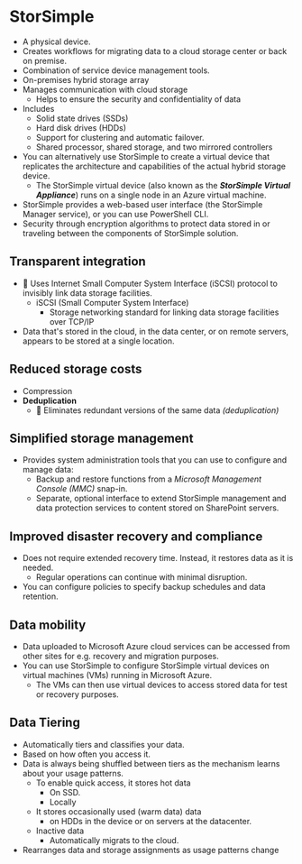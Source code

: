 # StorSimple

- A physical device.
- Creates workflows for migrating data to a cloud storage center or back on premise.
- Combination of service device management tools.
- On-premises hybrid storage array
- Manages communication with cloud storage
  - Helps to ensure the security and confidentiality of data
- Includes
  - Solid state drives (SSDs)
  - Hard disk drives (HDDs)
  - Support for clustering and automatic failover.
  - Shared processor, shared storage, and two mirrored controllers
- You can alternatively use StorSimple to create a virtual device that replicates the architecture and capabilities of the actual hybrid storage device.
  - The StorSimple virtual device (also known as the ***StorSimple Virtual Appliance***) runs on a single node in an Azure virtual machine.
- StorSimple provides a web-based user interface (the StorSimple Manager service), or you can use PowerShell  CLI.
- Security through encryption algorithms to protect data stored in or traveling between the components of StorSimple solution.

## Transparent integration

- 📝 Uses Internet Small Computer System Interface (iSCSI) protocol to invisibly link data storage facilities.
  - iSCSI (Small Computer System Interface)
    - Storage networking standard for linking data storage facilities over TCP/IP
- Data that's stored in the cloud, in the data center, or on remote servers, appears to be stored at a single location.

## Reduced storage costs

- Compression
- **Deduplication**
  - 📝 Eliminates redundant versions of the same data *(deduplication)*

## Simplified storage management

- Provides system administration tools that you can use to configure and manage data:
  - Backup and restore functions from a *Microsoft Management Console (MMC)* snap-in.
  - Separate, optional interface to extend StorSimple management and data protection services to content stored on SharePoint servers.

## Improved disaster recovery and compliance

- Does not require extended recovery time. Instead, it restores data as it is needed.
  - Regular operations can continue with minimal disruption.
- You can configure policies to specify backup schedules and data retention.

## Data mobility

- Data uploaded to Microsoft Azure cloud services can be accessed from other sites for e.g. recovery and migration purposes.
- You can use StorSimple to configure StorSimple virtual devices on virtual machines (VMs) running in Microsoft Azure.
  - The VMs can then use virtual devices to access stored data for test or recovery purposes.

## Data Tiering

- Automatically tiers and classifies your data.
- Based on how often you access it.
- Data is always being shuffled between tiers as the mechanism learns about your usage patterns.
  - To enable quick access, it stores hot data
    - On SSD.
    - Locally
  - It stores occasionally used (warm data) data
    - on HDDs in the device or on servers at the datacenter.
  - Inactive data
    - Automatically migrats  to the cloud.
- Rearranges data and storage assignments as usage patterns change
